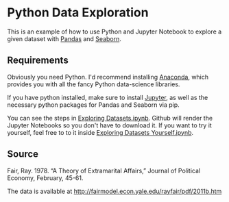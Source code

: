 # Python Data Exploration

This is an example of how to use Python and Jupyter Notebook to explore a given dataset with [Pandas](http://pandas.pydata.org/) and [Seaborn](https://seaborn.pydata.org/).

## Requirements

Obviously you need Python. I'd recommend installing [Anaconda](anaconda.com), which provides you with all the fancy Python data-science libraries.

If you have python installed, make sure to install [Jupyter](http://jupyter.org/), as well as the necessary python packages for Pandas and Seaborn via pip.

You can see the steps in [Exploring Datasets.ipynb](https://github.com/MartinSeeler/python-data-exploration/blob/master/Exploring%20Datasets.ipynb). Github will render the Jupyter Notebooks so you don't have to download it. If you want to try it yourself, feel free to to it inside [Exploring Datasets Yourself.ipynb](https://github.com/MartinSeeler/python-data-exploration/blob/master/Exploring%20Datasets%20Yourself.ipynb).

## Source

Fair, Ray. 1978. “A Theory of Extramarital Affairs,” Journal of Political Economy, February, 45-61.

The data is available at http://fairmodel.econ.yale.edu/rayfair/pdf/2011b.htm
